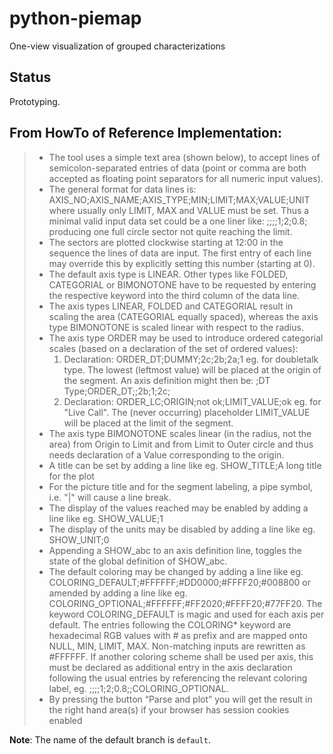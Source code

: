 # python-piemap
One-view visualization of grouped characterizations 

## Status
Prototyping.

## From HowTo of Reference Implementation:
>* The tool uses a simple text area (shown below), to accept lines of semicolon-separated entries of data (point or comma are both accepted as floating point separators for all numeric input values).
>* The general format for data lines is:
>  AXIS_NO;AXIS_NAME;AXIS_TYPE;MIN;LIMIT;MAX;VALUE;UNIT where usually only LIMIT, MAX and VALUE must be set. 
> Thus a minimal valid input data set could be a one liner like: ;;;;1;2;0.8; producing one full circle sector not quite reaching the limit.
>* The sectors are plotted clockwise starting at 12:00 in the sequence the lines of data are input. The first entry of each line may override this by explicitly setting this number (starting at 0).
>* The default axis type is LINEAR. Other types like FOLDED, CATEGORIAL or BIMONOTONE have to be requested by entering the respective keyword into the third column of the data line.
>* The axis types LINEAR, FOLDED and CATEGORIAL result in scaling the area (CATEGORIAL equally spaced), whereas the axis type BIMONOTONE is scaled linear with respect to the radius.
>* The axis type ORDER may be used to introduce ordered categorial scales (based on a declaration of the set of ordered values):
>    1. Declaration: ORDER_DT;DUMMY;2c;2b;2a;1 eg. for doubletalk type. The lowest (leftmost value) will be placed at the origin of the segment. 
>       An axis definition might then be: ;DT Type;ORDER_DT;;2b;1;2c;
>    2. Declaration: ORDER_LC;ORIGIN;not ok;LIMIT_VALUE;ok eg. for "Live Call". The (never occurring) placeholder LIMIT_VALUE will be placed at the limit of the segment.
>* The axis type BIMONOTONE scales linear (in the radius, not the area) from Origin to Limit and from Limit to Outer circle and thus needs declaration of a Value corresponding to the origin.
>* A title can be set by adding a line like eg. SHOW_TITLE;A long title for the plot
>* For the picture title and for the segment labeling, a pipe symbol, i.e. "|" will cause a line break.
>* The display of the values reached may be enabled by adding a line like eg. SHOW_VALUE;1
>* The display of the units may be disabled by adding a line like eg. SHOW_UNIT;0
>* Appending a SHOW_abc to an axis definition line, toggles the state of the global definition of SHOW_abc.
>* The default coloring may be changed by adding a line like eg. COLORING_DEFAULT;#FFFFFF;#DD0000;#FFFF20;#008800 or amended by adding a line like eg. COLORING_OPTIONAL;#FFFFFF;#FF2020;#FFFF20;#77FF20. 
>  The keyword COLORING_DEFAULT is magic and used for each axis per default. The entries following the COLORING* keyword are hexadecimal RGB values with # as prefix and are mapped onto NULL, MIN, LIMIT, MAX. Non-matching inputs are rewritten as #FFFFFF. 
>   If another coloring scheme shall be used per axis, this must be declared as additional entry in the axis declaration following the usual entries by referencing the relevant coloring label, eg. ;;;;1;2;0.8;;COLORING_OPTIONAL.
>* By pressing the button “Parse and plot” you will get the result in the right hand area(s) if your browser has session cookies enabled

**Note**: The name of the default branch is `default`.
